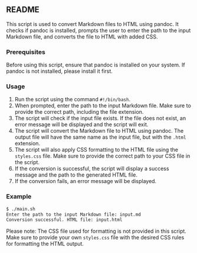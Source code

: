  ## README

This script is used to convert Markdown files to HTML using pandoc. It checks if pandoc is installed, prompts the user to enter the path to the input Markdown file, and converts the file to HTML with added CSS.

### Prerequisites

Before using this script, ensure that pandoc is installed on your system. If pandoc is not installed, please install it first.

### Usage

1. Run the script using the command `#!/bin/bash`.
2. When prompted, enter the path to the input Markdown file. Make sure to provide the correct path, including the file extension.
3. The script will check if the input file exists. If the file does not exist, an error message will be displayed and the script will exit.
4. The script will convert the Markdown file to HTML using pandoc. The output file will have the same name as the input file, but with the `.html` extension.
5. The script will also apply CSS formatting to the HTML file using the `styles.css` file. Make sure to provide the correct path to your CSS file in the script.
6. If the conversion is successful, the script will display a success message and the path to the generated HTML file.
7. If the conversion fails, an error message will be displayed.

### Example

```bash
$ ./main.sh
Enter the path to the input Markdown file: input.md
Conversion successful. HTML file: input.html
```

Please note: The CSS file used for formatting is not provided in this script. Make sure to provide your own `styles.css` file with the desired CSS rules for formatting the HTML output.
